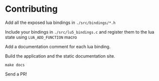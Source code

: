 # Contributing

Add all the exposed lua bindings in `./src/bindings/*.h`

Include your bindings in `./src/lu5_bindings.c` and register them to the lua state using `LUA_ADD_FUNCTION` macro

Add a documentation comment for each lua binding.

Build the application and the static documentation site.

```
make docs
```

Send a PR!
